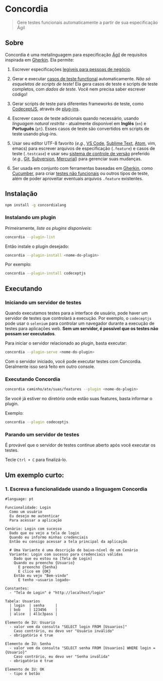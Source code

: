 # Concordia

> Gere testes funcionais automaticamente a partir de sua especificação Ágil

## Sobre

Concordia é uma metalinguagem para especificação [Ágil](https://pt.wikipedia.org/wiki/Desenvolvimento_%C3%A1gil_de_software) de requisitos inspirada em [Gherkin](https://github.com/cucumber/cucumber/wiki/Gherkin). Ela permite:
1. Escrever especificações [legíveis para pessoas de negócio](https://martinfowler.com/bliki/BusinessReadableDSL.html).

2. Gerar e executar [casos de teste functional](https://en.wikipedia.org/wiki/Functional_testing) automaticamente. *Não só esqueletos de scripts de teste!* Ela gera casos de teste e scripts de teste completos, com *dados de teste*. Você nem precisa saber escrever código!

3. Gerar scripts de teste para diferentes frameworks de teste, como [CodeceptJS](https://codecept.io/), através de [plug-ins]().

4. Escrever casos de teste adicionais quando necessário, usando *linguagem natural restrita* - atualmente disponível em  **Inglês** (`en`) e **Português** (`pt`). Esses casos de teste são convertidos em scripts de teste usando plug-ins.

5. Usar seu editor UTF-8 favorito (*e.g.*, [VS Code](https://code.visualstudio.com/), [Sublime Text](http://www.sublimetext.com/), [Atom](https://atom.io/), vim, emacs) para escrever arquivos de especificação (`.feature`) e casos de teste (`.testcase`) e usar seu [sistema de controle de versão](https://pt.wikipedia.org/wiki/Sistema_de_controle_de_vers%C3%B5es) preferido (*e.g.*, [Git](), [Subversion](https://subversion.apache.org/), [Mercurial](https://www.mercurial-scm.org/)) para gerenciar suas mudanças.

6. Ser usada em conjunto com ferramentas baseadas em [Gherkin](https://github.com/cucumber/cucumber/wiki/Gherkin), como [Cucumber](https://cucumber.io/), para criar [testes não funcionais](https://en.wikipedia.org/wiki/Non-functional_testing) ou outros tipos de teste, além de poder aproveitar eventuais arquivos `.feature` existentes.

## Instalação

```bash
npm install -g concordialang
```

### Instalando um plugin

Primeiramente, *liste os plugins disponíveis*:

```bash
concordia --plugin-list
```

Então instale o plugin desejado:

```bash
concordia --plugin-install <nome-do-plugin>
```

Por exemplo:
```bash
concordia --plugin-install codeceptjs
```

## Executando

### Iniciando um servidor de testes

Quando executamos testes para a interface de usuário, pode haver um servidor
de testes que controlará a execução. Por exemplo, o `codeceptjs` pode usar
o `selenium` para controlar um navegador durante a execução de testes para
aplicações web. **Sem um servidor, é possível que os testes não possam ser
executados**.

Para iniciar o servidor relacionado ao plugin, basta executar:

```bash
concordia --plugin-serve <nome-do-plugin>
```
Com o servidor iniciado, você pode executar testes com Concordia. Geralmente
isso será feito em outro console.

### Executando Concordia

```bash
concordia caminho/ate/suas/features --plugin <nome-do-plugin>
```

Se você já estiver no diretório onde estão suas features, basta informar o plugin.

Exemplo:

```bash
concordia --plugin codeceptjs
```

### Parando um servidor de testes

É provável que o servidor de testes continue aberto após você executar os
testes.

Tecle `Ctrl + C` para finalizá-lo.


## Um exemplo curto:

### 1. Escreva a funcionalidade usando a linguagem Concordia

```concordia
#language: pt

Funcionalidade: Login
  Como um usuário
  Eu desejo me autenticar
  Para acessar a aplicação

Cenário: Login com sucesso
  Dado que eu vejo a tela de login
  Quando eu informo minhas credenciais
  Então eu consigo acessar a tela principal da aplicação

  # Uma Variante é uma descrição de baixo-nível de um Cenário
  Variante: Login com sucesso para credenciais válidas
    Dado que eu estou na [Tela de Login]
    Quando eu preencho {Usuario}
      E preencho {Senha}
      E clico em {OK}
    Então eu vejo "Bem-vindo"
      E tenho ~usuario logado~

Constantes:
  - "Tela de Login" é "http://localhost/login"

Tabela: Usuarios
  | login  | senha     |
  | bob    | 123456    |
  | alice  | 4l1c3pass |

Elemento de IU: Usuario
  - valor vem da consulta "SELECT login FROM [Usuarios]"
    Caso contrário, eu devo ver "Usuário inválido"
  - obrigatório é true

Elemento de IU: Senha
  - valor vem da consulta "SELECT senha FROM [Usuarios] WHERE login = {Usuario}"
    Caso contrário, eu devo ver "Senha inválida"
  - obrigatório é true

Elemento de IU: OK
  - tipo é botão
```